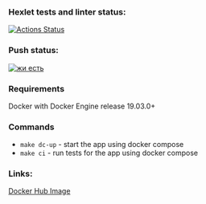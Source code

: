 ### Hexlet tests and linter status:
[![Actions Status](https://github.com/Haliont/devops-for-programmers-project-lvl1/workflows/hexlet-check/badge.svg)](https://github.com/Haliont/devops-for-programmers-project-lvl1/actions)

### Push status:
[![жи есть](https://github.com/Haliont/devops-for-programmers-project-lvl1/actions/workflows/push.yml/badge.svg)](https://github.com/Haliont/devops-for-programmers-project-lvl1/blob/main/.github/workflows/push.yml)

### Requirements
Docker with Docker Engine release 19.03.0+

### Commands
- `make dc-up` - start the app using docker compose
- `make ci` - run tests for the app using docker compose

### Links:
[Docker Hub Image](https://hub.docker.com/repository/docker/haliont/javascript-fastify-blog)
